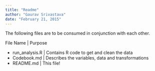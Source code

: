 ```yaml
---
title: "Readme"
author: "Gaurav Srivastava"
date: "February 21, 2015"
---
```


The following files are to be consumed in conjunction with each other.

File Name          | Purpose

*  run_analysis.R  | Contains R code to get and clean the data
*  Codebook.md     | Describes the variables, data and transformations
*  README.md       | This file!


